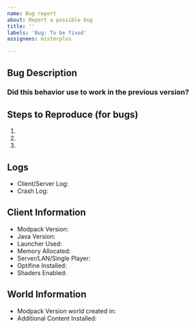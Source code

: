 ```yaml
---
name: Bug report
about: Report a possible bug
title: ''
labels: 'Bug: To be fixed'
assignees: misterplus

---
```


<!--🌟🌟🌟🌟🌟🌟🌟🌟🌟🌟🌟🌟🌟🌟🌟🌟🌟🌟🌟🌟🌟🌟🌟🌟🌟🌟🌟🌟🌟🌟🌟

Please ensure that you fill in all the required information needed as specified by the template below. Enter text following any "<!-- ✍️\-\-\>" in the template below.

NOTE: If you have other mods installed or you have changed versions; please revert to a clean install and test again with a crash/bug before posting.

🌟🌟🌟🌟🌟🌟🌟🌟🌟🌟🌟🌟🌟🌟🌟🌟🌟🌟🌟🌟🌟🌟🌟🌟🌟🌟🌟🌟🌟🌟🌟🌟🌟-->


## Bug Description
<!-- 📝 A clear and concise description of the problem... -->
<!-- ✍️-->


### Did this behavior use to work in the previous version?
<!-- 📝 Yes, the previous version in which this bug was not present was: ... -->
<!-- ✍️-->


## Steps to Reproduce (for bugs)
<!-- 📝 A youtube video or a set of steps to reproduce... -->
<!-- ✍️-->
1.
2.
3.


## Logs
<!-- 📝
Upload the latest/crash logs to PasteBin or Gist and post the link here. DON'T upload them to GitHub -->
* Client/Server Log:<!-- ✍️-->
* Crash Log:<!-- ✍️-->


## Client Information
* Modpack Version:<!-- ✍️-->
* Java Version:<!-- ✍️-->
* Launcher Used:<!-- ✍️-->
* Memory Allocated:<!-- ✍️-->
* Server/LAN/Single Player:<!-- ✍️-->
* Optifine Installed:<!-- ✍️-->
* Shaders Enabled:<!-- ✍️-->


## World Information
* Modpack Version world created in:<!-- ✍️-->
* Additional Content Installed:<!-- ✍️-->

